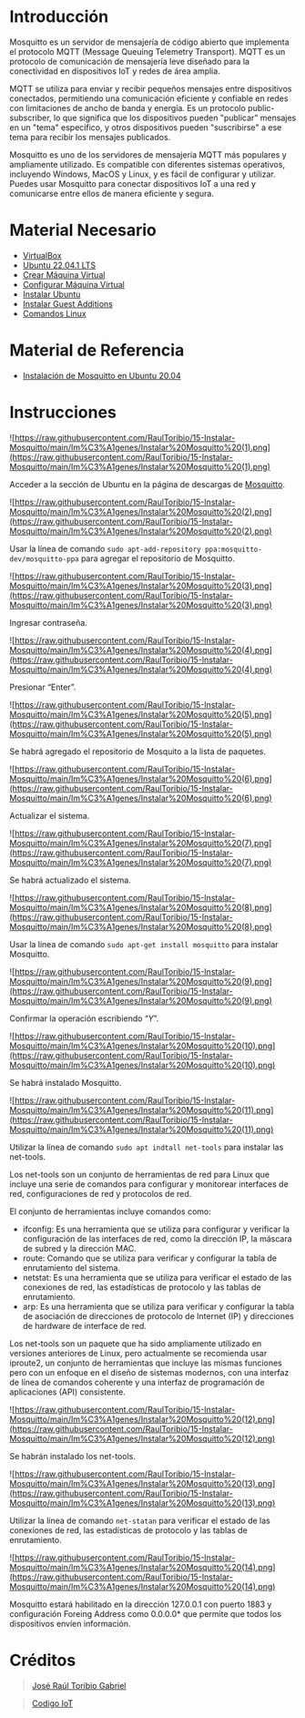 # Introducción

Mosquitto es un servidor de mensajería de código abierto que implementa el protocolo MQTT (Message Queuing Telemetry Transport). MQTT es un protocolo de comunicación de mensajería leve diseñado para la conectividad en dispositivos IoT y redes de área amplia.

MQTT se utiliza para enviar y recibir pequeños mensajes entre dispositivos conectados, permitiendo una comunicación eficiente y confiable en redes con limitaciones de ancho de banda y energía. Es un protocolo public-subscriber, lo que significa que los dispositivos pueden "publicar" mensajes en un "tema" específico, y otros dispositivos pueden "suscribirse" a ese tema para recibir los mensajes publicados.

Mosquitto es uno de los servidores de mensajería MQTT más populares y ampliamente utilizado. Es compatible con diferentes sistemas operativos, incluyendo Windows, MacOS y Linux, y es fácil de configurar y utilizar. Puedes usar Mosquitto para conectar dispositivos IoT a una red y comunicarse entre ellos de manera eficiente y segura.

# Material Necesario

- [VirtualBox](https://github.com/RaulToribio/01-Instalar-VirtualBox)
- [Ubuntu 22.04.1 LTS](https://github.com/RaulToribio/02-Descargar-Ubuntu)
- [Crear Máquina Virtual](https://github.com/RaulToribio/03-Crear-Maquina-Virtual)
- [Configurar Máquina Virtual](https://github.com/RaulToribio/04-Configurar-Maquina-Virtual)
- [Instalar Ubuntu](https://github.com/RaulToribio/05-Instalar-Ubuntu)
- [Instalar Guest Additions](https://github.com/RaulToribio/06-Instalar-Guest-Additions)
- [Comandos Linux](https://github.com/RaulToribio/07-Comandos-Linux)

# Material de Referencia

- [Instalación de Mosquitto en Ubuntu 20.04](https://edu.codigoiot.com/course/view.php?id=818)

# Instrucciones

![https://raw.githubusercontent.com/RaulToribio/15-Instalar-Mosquitto/main/Im%C3%A1genes/Instalar%20Mosquitto%20(1).png](https://raw.githubusercontent.com/RaulToribio/15-Instalar-Mosquitto/main/Im%C3%A1genes/Instalar%20Mosquitto%20(1).png)

Acceder a la sección de Ubuntu en la página de descargas de [Mosquitto](https://mosquitto.org/download/).

![https://raw.githubusercontent.com/RaulToribio/15-Instalar-Mosquitto/main/Im%C3%A1genes/Instalar%20Mosquitto%20(2).png](https://raw.githubusercontent.com/RaulToribio/15-Instalar-Mosquitto/main/Im%C3%A1genes/Instalar%20Mosquitto%20(2).png)

Usar la línea de comando `sudo apt-add-repository ppa:mosquitto-dev/mosquitto-ppa` para agregar el repositorio de Mosquitto.

![https://raw.githubusercontent.com/RaulToribio/15-Instalar-Mosquitto/main/Im%C3%A1genes/Instalar%20Mosquitto%20(3).png](https://raw.githubusercontent.com/RaulToribio/15-Instalar-Mosquitto/main/Im%C3%A1genes/Instalar%20Mosquitto%20(3).png)

Ingresar contraseña.

![https://raw.githubusercontent.com/RaulToribio/15-Instalar-Mosquitto/main/Im%C3%A1genes/Instalar%20Mosquitto%20(4).png](https://raw.githubusercontent.com/RaulToribio/15-Instalar-Mosquitto/main/Im%C3%A1genes/Instalar%20Mosquitto%20(4).png)

Presionar “Enter”.

![https://raw.githubusercontent.com/RaulToribio/15-Instalar-Mosquitto/main/Im%C3%A1genes/Instalar%20Mosquitto%20(5).png](https://raw.githubusercontent.com/RaulToribio/15-Instalar-Mosquitto/main/Im%C3%A1genes/Instalar%20Mosquitto%20(5).png)

Se habrá agregado el repositorio de Mosquito a la lista de paquetes.

![https://raw.githubusercontent.com/RaulToribio/15-Instalar-Mosquitto/main/Im%C3%A1genes/Instalar%20Mosquitto%20(6).png](https://raw.githubusercontent.com/RaulToribio/15-Instalar-Mosquitto/main/Im%C3%A1genes/Instalar%20Mosquitto%20(6).png)

Actualizar el sistema.

![https://raw.githubusercontent.com/RaulToribio/15-Instalar-Mosquitto/main/Im%C3%A1genes/Instalar%20Mosquitto%20(7).png](https://raw.githubusercontent.com/RaulToribio/15-Instalar-Mosquitto/main/Im%C3%A1genes/Instalar%20Mosquitto%20(7).png)

Se habrá actualizado el sistema.

![https://raw.githubusercontent.com/RaulToribio/15-Instalar-Mosquitto/main/Im%C3%A1genes/Instalar%20Mosquitto%20(8).png](https://raw.githubusercontent.com/RaulToribio/15-Instalar-Mosquitto/main/Im%C3%A1genes/Instalar%20Mosquitto%20(8).png)

Usar la línea de comando `sudo apt-get install mosquitto` para instalar Mosquitto.

![https://raw.githubusercontent.com/RaulToribio/15-Instalar-Mosquitto/main/Im%C3%A1genes/Instalar%20Mosquitto%20(9).png](https://raw.githubusercontent.com/RaulToribio/15-Instalar-Mosquitto/main/Im%C3%A1genes/Instalar%20Mosquitto%20(9).png)

Confirmar la operación escribiendo “*Y*”.

![https://raw.githubusercontent.com/RaulToribio/15-Instalar-Mosquitto/main/Im%C3%A1genes/Instalar%20Mosquitto%20(10).png](https://raw.githubusercontent.com/RaulToribio/15-Instalar-Mosquitto/main/Im%C3%A1genes/Instalar%20Mosquitto%20(10).png)

Se habrá instalado Mosquitto.

![https://raw.githubusercontent.com/RaulToribio/15-Instalar-Mosquitto/main/Im%C3%A1genes/Instalar%20Mosquitto%20(11).png](https://raw.githubusercontent.com/RaulToribio/15-Instalar-Mosquitto/main/Im%C3%A1genes/Instalar%20Mosquitto%20(11).png)

Utilizar la línea de comando `sudo apt indtall net-tools` para instalar las net-tools.

Los net-tools son un conjunto de herramientas de red para Linux que incluye una serie de comandos para configurar y monitorear interfaces de red, configuraciones de red y protocolos de red.

El conjunto de herramientas incluye comandos como:

- ifconfig: Es una herramienta que se utiliza para configurar y verificar la configuración de las interfaces de red, como la dirección IP, la máscara de subred y la dirección MAC.
- route: Comando que se utiliza para verificar y configurar la tabla de enrutamiento del sistema.
- netstat: Es una herramienta que se utiliza para verificar el estado de las conexiones de red, las estadísticas de protocolo y las tablas de enrutamiento.
- arp: Es una herramienta que se utiliza para verificar y configurar la tabla de asociación de direcciones de protocolo de Internet (IP) y direcciones de hardware de interface de red.

Los net-tools son un paquete que ha sido ampliamente utilizado en versiones anteriores de Linux, pero actualmente se recomienda usar iproute2, un conjunto de herramientas que incluye las mismas funciones pero con un enfoque en el diseño de sistemas modernos, con una interfaz de línea de comandos coherente y una interfaz de programación de aplicaciones (API) consistente.

![https://raw.githubusercontent.com/RaulToribio/15-Instalar-Mosquitto/main/Im%C3%A1genes/Instalar%20Mosquitto%20(12).png](https://raw.githubusercontent.com/RaulToribio/15-Instalar-Mosquitto/main/Im%C3%A1genes/Instalar%20Mosquitto%20(12).png)

Se habrán instalado los net-tools.

![https://raw.githubusercontent.com/RaulToribio/15-Instalar-Mosquitto/main/Im%C3%A1genes/Instalar%20Mosquitto%20(13).png](https://raw.githubusercontent.com/RaulToribio/15-Instalar-Mosquitto/main/Im%C3%A1genes/Instalar%20Mosquitto%20(13).png)

Utilizar la línea de comando `net-statan` para verificar el estado de las conexiones de red, las estadísticas de protocolo y las tablas de enrutamiento.

![https://raw.githubusercontent.com/RaulToribio/15-Instalar-Mosquitto/main/Im%C3%A1genes/Instalar%20Mosquitto%20(14).png](https://raw.githubusercontent.com/RaulToribio/15-Instalar-Mosquitto/main/Im%C3%A1genes/Instalar%20Mosquitto%20(14).png)

Mosquitto estará habilitado en la dirección 127.0.0.1 con puerto 1883 y configuración Foreing Address como 0.0.0.0* que permite que todos los dispositivos envíen información.

# Créditos

> [José Raúl Toribio Gabriel](https://github.com/RaulToribio)
> 

> [Codigo IoT](https://github.com/codigo-iot)
>
